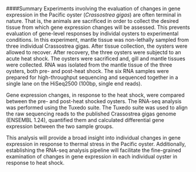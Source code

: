 ####Summary
Experiments involving the evaluation of changes in gene expression in the Pacific oyster (<em>Crassostrea gigas</em>)
are often terminal in nature. That is, the animals are sacrificed in order to collect the desired tissue
from which gene expression changes will be assessed. This prevents evaluation of gene-level 
responses by individal oysters to experimental conditions. In this experiment, mantle tissue was non-lethally sampled from three individual Crassostrea gigas. After tissue
collection, the oysters were allowed to recover. After recovery, the three oysters were subjectd to an acute heat shock.
The oysters were sacrificed and, gill and mantle tissues were collected. RNA was isolated from the mantle tissue of the
three oysters, both pre- and post-heat shock. The six RNA samples were prepared for high-throughput sequencing 
and sequenced together in a single lane on the HiSeq2500 (100bp, single end reads).

Gene expression changes, in response to the heat shock, were compared between the pre- and post-heat shocked oysters.
The RNA-seq analysis was performed using the Tuxedo suite. The Tuxedo suite was used to align the raw sequencing reads to the published
Crassostrea gigas genome (ENSEMBL 1.24), quantified them and calculated differential gene expression between the two sample
groups.

This analysis will provide a broad insight into individual changes in gene expression in response to thermal stress in 
the Pacific oyster. Additionally, establishing the RNA-seq analysis pipeline will facilitate the fine-grained examination of
changes in gene expression in each individual oyster in response to heat shock.
